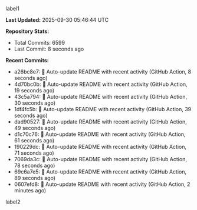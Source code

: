 
label1 
<!-- ACTIVITY_START -->
**Last Updated:** 2025-09-30 05:46:44 UTC

**Repository Stats:**
- Total Commits: 6599
- Last Commit: 8 seconds ago

**Recent Commits:**
- a26bc8e7: 🤖 Auto-update README with recent activity (GitHub Action, 8 seconds ago)
- 4d70bc0b: 🤖 Auto-update README with recent activity (GitHub Action, 19 seconds ago)
- 43c5a794: 🤖 Auto-update README with recent activity (GitHub Action, 30 seconds ago)
- 1df4fc5b: 🤖 Auto-update README with recent activity (GitHub Action, 39 seconds ago)
- dad90527: 🤖 Auto-update README with recent activity (GitHub Action, 49 seconds ago)
- d1c70c76: 🤖 Auto-update README with recent activity (GitHub Action, 61 seconds ago)
- 190229dc: 🤖 Auto-update README with recent activity (GitHub Action, 71 seconds ago)
- 7069da3c: 🤖 Auto-update README with recent activity (GitHub Action, 78 seconds ago)
- 69c6a7e5: 🤖 Auto-update README with recent activity (GitHub Action, 89 seconds ago)
- 0607efd8: 🤖 Auto-update README with recent activity (GitHub Action, 2 minutes ago)
<!-- ACTIVITY_END -->

label2
